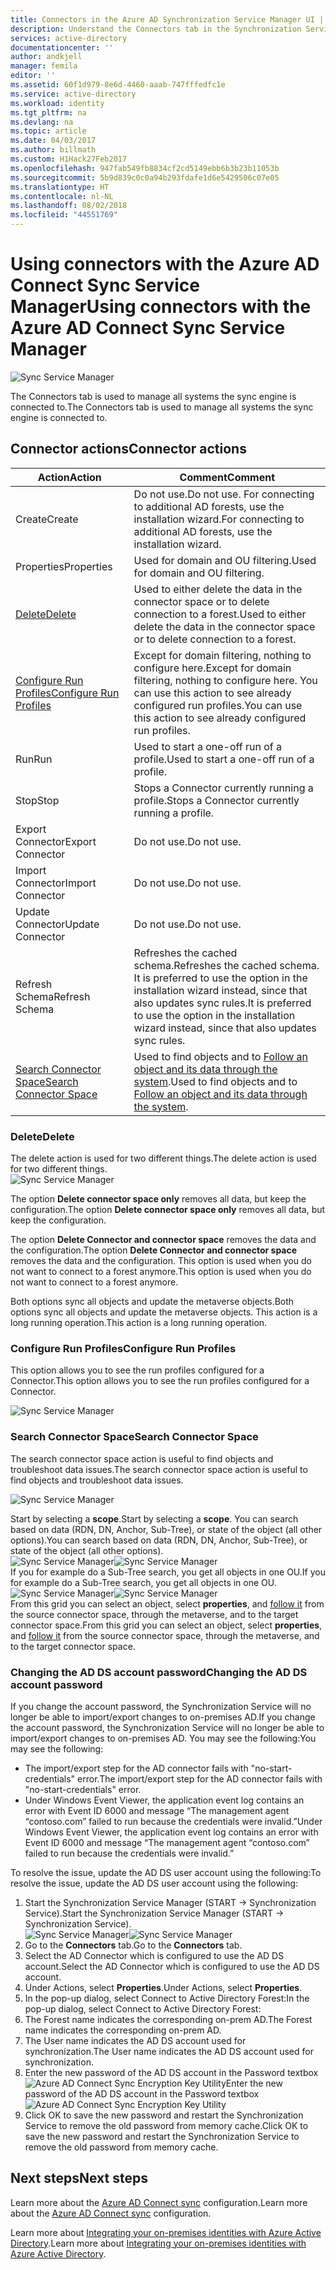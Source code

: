 ```yaml
---
title: Connectors in the Azure AD Synchronization Service Manager UI | Microsoft Docs'
description: Understand the Connectors tab in the Synchronization Service Manager for Azure AD Connect.
services: active-directory
documentationcenter: ''
author: andkjell
manager: femila
editor: ''
ms.assetid: 60f1d979-8e6d-4460-aaab-747fffedfc1e
ms.service: active-directory
ms.workload: identity
ms.tgt_pltfrm: na
ms.devlang: na
ms.topic: article
ms.date: 04/03/2017
ms.author: billmath
ms.custom: H1Hack27Feb2017
ms.openlocfilehash: 947fab549fb8834cf2cd5149ebb6b3b23b11053b
ms.sourcegitcommit: 5b9d839c0c0a94b293fdafe1d6e5429506c07e05
ms.translationtype: HT
ms.contentlocale: nl-NL
ms.lasthandoff: 08/02/2018
ms.locfileid: "44551769"
---
```

# <a name="using-connectors-with-the-azure-ad-connect-sync-service-manager"></a><span data-ttu-id="656a0-103">Using connectors with the Azure AD Connect Sync Service Manager</span><span class="sxs-lookup"><span data-stu-id="656a0-103">Using connectors with the Azure AD Connect Sync Service Manager</span></span>

![Sync Service Manager](https://docstestmedia1.blob.core.windows.net/azure-media/articles/active-directory/connect/media/active-directory-aadconnectsync-service-manager-ui/connectors.png)

<span data-ttu-id="656a0-105">The Connectors tab is used to manage all systems the sync engine is connected to.</span><span class="sxs-lookup"><span data-stu-id="656a0-105">The Connectors tab is used to manage all systems the sync engine is connected to.</span></span>

## <a name="connector-actions"></a><span data-ttu-id="656a0-106">Connector actions</span><span class="sxs-lookup"><span data-stu-id="656a0-106">Connector actions</span></span>
| <span data-ttu-id="656a0-107">Action</span><span class="sxs-lookup"><span data-stu-id="656a0-107">Action</span></span> | <span data-ttu-id="656a0-108">Comment</span><span class="sxs-lookup"><span data-stu-id="656a0-108">Comment</span></span> |
| --- | --- |
| <span data-ttu-id="656a0-109">Create</span><span class="sxs-lookup"><span data-stu-id="656a0-109">Create</span></span> |<span data-ttu-id="656a0-110">Do not use.</span><span class="sxs-lookup"><span data-stu-id="656a0-110">Do not use.</span></span> <span data-ttu-id="656a0-111">For connecting to additional AD forests, use the installation wizard.</span><span class="sxs-lookup"><span data-stu-id="656a0-111">For connecting to additional AD forests, use the installation wizard.</span></span> |
| <span data-ttu-id="656a0-112">Properties</span><span class="sxs-lookup"><span data-stu-id="656a0-112">Properties</span></span> |<span data-ttu-id="656a0-113">Used for domain and OU filtering.</span><span class="sxs-lookup"><span data-stu-id="656a0-113">Used for domain and OU filtering.</span></span> |
| [<span data-ttu-id="656a0-114">Delete</span><span class="sxs-lookup"><span data-stu-id="656a0-114">Delete</span></span>](#delete) |<span data-ttu-id="656a0-115">Used to either delete the data in the connector space or to delete connection to a forest.</span><span class="sxs-lookup"><span data-stu-id="656a0-115">Used to either delete the data in the connector space or to delete connection to a forest.</span></span> |
| [<span data-ttu-id="656a0-116">Configure Run Profiles</span><span class="sxs-lookup"><span data-stu-id="656a0-116">Configure Run Profiles</span></span>](#configure-run-profiles) |<span data-ttu-id="656a0-117">Except for domain filtering, nothing to configure here.</span><span class="sxs-lookup"><span data-stu-id="656a0-117">Except for domain filtering, nothing to configure here.</span></span> <span data-ttu-id="656a0-118">You can use this action to see already configured run profiles.</span><span class="sxs-lookup"><span data-stu-id="656a0-118">You can use this action to see already configured run profiles.</span></span> |
| <span data-ttu-id="656a0-119">Run</span><span class="sxs-lookup"><span data-stu-id="656a0-119">Run</span></span> |<span data-ttu-id="656a0-120">Used to start a one-off run of a profile.</span><span class="sxs-lookup"><span data-stu-id="656a0-120">Used to start a one-off run of a profile.</span></span> |
| <span data-ttu-id="656a0-121">Stop</span><span class="sxs-lookup"><span data-stu-id="656a0-121">Stop</span></span> |<span data-ttu-id="656a0-122">Stops a Connector currently running a profile.</span><span class="sxs-lookup"><span data-stu-id="656a0-122">Stops a Connector currently running a profile.</span></span> |
| <span data-ttu-id="656a0-123">Export Connector</span><span class="sxs-lookup"><span data-stu-id="656a0-123">Export Connector</span></span> |<span data-ttu-id="656a0-124">Do not use.</span><span class="sxs-lookup"><span data-stu-id="656a0-124">Do not use.</span></span> |
| <span data-ttu-id="656a0-125">Import Connector</span><span class="sxs-lookup"><span data-stu-id="656a0-125">Import Connector</span></span> |<span data-ttu-id="656a0-126">Do not use.</span><span class="sxs-lookup"><span data-stu-id="656a0-126">Do not use.</span></span> |
| <span data-ttu-id="656a0-127">Update Connector</span><span class="sxs-lookup"><span data-stu-id="656a0-127">Update Connector</span></span> |<span data-ttu-id="656a0-128">Do not use.</span><span class="sxs-lookup"><span data-stu-id="656a0-128">Do not use.</span></span> |
| <span data-ttu-id="656a0-129">Refresh Schema</span><span class="sxs-lookup"><span data-stu-id="656a0-129">Refresh Schema</span></span> |<span data-ttu-id="656a0-130">Refreshes the cached schema.</span><span class="sxs-lookup"><span data-stu-id="656a0-130">Refreshes the cached schema.</span></span> <span data-ttu-id="656a0-131">It is preferred to use the option in the installation wizard instead, since that also updates sync rules.</span><span class="sxs-lookup"><span data-stu-id="656a0-131">It is preferred to use the option in the installation wizard instead, since that also updates sync rules.</span></span> |
| [<span data-ttu-id="656a0-132">Search Connector Space</span><span class="sxs-lookup"><span data-stu-id="656a0-132">Search Connector Space</span></span>](#search-connector-space) |<span data-ttu-id="656a0-133">Used to find objects and to [Follow an object and its data through the system](#follow-an-object-and-its-data-through-the-system).</span><span class="sxs-lookup"><span data-stu-id="656a0-133">Used to find objects and to [Follow an object and its data through the system](#follow-an-object-and-its-data-through-the-system).</span></span> |

### <a name="delete"></a><span data-ttu-id="656a0-134">Delete</span><span class="sxs-lookup"><span data-stu-id="656a0-134">Delete</span></span>
<span data-ttu-id="656a0-135">The delete action is used for two different things.</span><span class="sxs-lookup"><span data-stu-id="656a0-135">The delete action is used for two different things.</span></span>  
![Sync Service Manager](https://docstestmedia1.blob.core.windows.net/azure-media/articles/active-directory/connect/media/active-directory-aadconnectsync-service-manager-ui/connectordelete.png)

<span data-ttu-id="656a0-137">The option **Delete connector space only** removes all data, but keep the configuration.</span><span class="sxs-lookup"><span data-stu-id="656a0-137">The option **Delete connector space only** removes all data, but keep the configuration.</span></span>

<span data-ttu-id="656a0-138">The option **Delete Connector and connector space** removes the data and the configuration.</span><span class="sxs-lookup"><span data-stu-id="656a0-138">The option **Delete Connector and connector space** removes the data and the configuration.</span></span> <span data-ttu-id="656a0-139">This option is used when you do not want to connect to a forest anymore.</span><span class="sxs-lookup"><span data-stu-id="656a0-139">This option is used when you do not want to connect to a forest anymore.</span></span>

<span data-ttu-id="656a0-140">Both options sync all objects and update the metaverse objects.</span><span class="sxs-lookup"><span data-stu-id="656a0-140">Both options sync all objects and update the metaverse objects.</span></span> <span data-ttu-id="656a0-141">This action is a long running operation.</span><span class="sxs-lookup"><span data-stu-id="656a0-141">This action is a long running operation.</span></span>

### <a name="configure-run-profiles"></a><span data-ttu-id="656a0-142">Configure Run Profiles</span><span class="sxs-lookup"><span data-stu-id="656a0-142">Configure Run Profiles</span></span>
<span data-ttu-id="656a0-143">This option allows you to see the run profiles configured for a Connector.</span><span class="sxs-lookup"><span data-stu-id="656a0-143">This option allows you to see the run profiles configured for a Connector.</span></span>

![Sync Service Manager](https://docstestmedia1.blob.core.windows.net/azure-media/articles/active-directory/connect/media/active-directory-aadconnectsync-service-manager-ui/configurerunprofiles.png)

### <a name="search-connector-space"></a><span data-ttu-id="656a0-145">Search Connector Space</span><span class="sxs-lookup"><span data-stu-id="656a0-145">Search Connector Space</span></span>
<span data-ttu-id="656a0-146">The search connector space action is useful to find objects and troubleshoot data issues.</span><span class="sxs-lookup"><span data-stu-id="656a0-146">The search connector space action is useful to find objects and troubleshoot data issues.</span></span>

![Sync Service Manager](https://docstestmedia1.blob.core.windows.net/azure-media/articles/active-directory/connect/media/active-directory-aadconnectsync-service-manager-ui/cssearch.png)

<span data-ttu-id="656a0-148">Start by selecting a **scope**.</span><span class="sxs-lookup"><span data-stu-id="656a0-148">Start by selecting a **scope**.</span></span> <span data-ttu-id="656a0-149">You can search based on data (RDN, DN, Anchor, Sub-Tree), or state of the object (all other options).</span><span class="sxs-lookup"><span data-stu-id="656a0-149">You can search based on data (RDN, DN, Anchor, Sub-Tree), or state of the object (all other options).</span></span>  
<span data-ttu-id="656a0-150">![Sync Service Manager](https://docstestmedia1.blob.core.windows.net/azure-media/articles/active-directory/connect/media/active-directory-aadconnectsync-service-manager-ui/cssearchscope.png)</span><span class="sxs-lookup"><span data-stu-id="656a0-150">![Sync Service Manager](https://docstestmedia1.blob.core.windows.net/azure-media/articles/active-directory/connect/media/active-directory-aadconnectsync-service-manager-ui/cssearchscope.png)</span></span>  
<span data-ttu-id="656a0-151">If you for example do a Sub-Tree search, you get all objects in one OU.</span><span class="sxs-lookup"><span data-stu-id="656a0-151">If you for example do a Sub-Tree search, you get all objects in one OU.</span></span>  
<span data-ttu-id="656a0-152">![Sync Service Manager](https://docstestmedia1.blob.core.windows.net/azure-media/articles/active-directory/connect/media/active-directory-aadconnectsync-service-manager-ui/cssearchsubtree.png)</span><span class="sxs-lookup"><span data-stu-id="656a0-152">![Sync Service Manager](https://docstestmedia1.blob.core.windows.net/azure-media/articles/active-directory/connect/media/active-directory-aadconnectsync-service-manager-ui/cssearchsubtree.png)</span></span>  
<span data-ttu-id="656a0-153">From this grid you can select an object, select **properties**, and [follow it](active-directory-aadconnectsync-troubleshoot-object-not-syncing.md) from the source connector space, through the metaverse, and to the target connector space.</span><span class="sxs-lookup"><span data-stu-id="656a0-153">From this grid you can select an object, select **properties**, and [follow it](active-directory-aadconnectsync-troubleshoot-object-not-syncing.md) from the source connector space, through the metaverse, and to the target connector space.</span></span>

### <a name="changing-the-ad-ds-account-password"></a><span data-ttu-id="656a0-154">Changing the AD DS account password</span><span class="sxs-lookup"><span data-stu-id="656a0-154">Changing the AD DS account password</span></span>
<span data-ttu-id="656a0-155">If you change the account password, the Synchronization Service will no longer be able to import/export changes to on-premises AD.</span><span class="sxs-lookup"><span data-stu-id="656a0-155">If you change the account password, the Synchronization Service will no longer be able to import/export changes to on-premises AD.</span></span>   <span data-ttu-id="656a0-156">You may see the following:</span><span class="sxs-lookup"><span data-stu-id="656a0-156">You may see the following:</span></span>

- <span data-ttu-id="656a0-157">The import/export step for the AD connector fails with "no-start-credentials" error.</span><span class="sxs-lookup"><span data-stu-id="656a0-157">The import/export step for the AD connector fails with "no-start-credentials" error.</span></span>
- <span data-ttu-id="656a0-158">Under Windows Event Viewer, the application event log contains an error with Event ID 6000 and message “The management agent “contoso.com” failed to run because the credentials were invalid.”</span><span class="sxs-lookup"><span data-stu-id="656a0-158">Under Windows Event Viewer, the application event log contains an error with Event ID 6000 and message “The management agent “contoso.com” failed to run because the credentials were invalid.”</span></span>

<span data-ttu-id="656a0-159">To resolve the issue, update the AD DS user account using the following:</span><span class="sxs-lookup"><span data-stu-id="656a0-159">To resolve the issue, update the AD DS user account using the following:</span></span>


1. <span data-ttu-id="656a0-160">Start the Synchronization Service Manager (START → Synchronization Service).</span><span class="sxs-lookup"><span data-stu-id="656a0-160">Start the Synchronization Service Manager (START → Synchronization Service).</span></span>
</br><span data-ttu-id="656a0-161">![Sync Service Manager](https://docstestmedia1.blob.core.windows.net/azure-media/articles/active-directory/connect/media/active-directory-aadconnectsync-service-manager-ui/startmenu.png)</span><span class="sxs-lookup"><span data-stu-id="656a0-161">![Sync Service Manager](https://docstestmedia1.blob.core.windows.net/azure-media/articles/active-directory/connect/media/active-directory-aadconnectsync-service-manager-ui/startmenu.png)</span></span>
2. <span data-ttu-id="656a0-162">Go to the **Connectors** tab.</span><span class="sxs-lookup"><span data-stu-id="656a0-162">Go to the **Connectors** tab.</span></span>
3. <span data-ttu-id="656a0-163">Select the AD Connector which is configured to use the AD DS account.</span><span class="sxs-lookup"><span data-stu-id="656a0-163">Select the AD Connector which is configured to use the AD DS account.</span></span>
4. <span data-ttu-id="656a0-164">Under Actions, select **Properties**.</span><span class="sxs-lookup"><span data-stu-id="656a0-164">Under Actions, select **Properties**.</span></span>
5. <span data-ttu-id="656a0-165">In the pop-up dialog, select Connect to Active Directory Forest:</span><span class="sxs-lookup"><span data-stu-id="656a0-165">In the pop-up dialog, select Connect to Active Directory Forest:</span></span>
6. <span data-ttu-id="656a0-166">The Forest name indicates the corresponding on-prem AD.</span><span class="sxs-lookup"><span data-stu-id="656a0-166">The Forest name indicates the corresponding on-prem AD.</span></span>
7. <span data-ttu-id="656a0-167">The User name indicates the AD DS account used for synchronization.</span><span class="sxs-lookup"><span data-stu-id="656a0-167">The User name indicates the AD DS account used for synchronization.</span></span>
8. <span data-ttu-id="656a0-168">Enter the new password of the AD DS account in the Password textbox ![Azure AD Connect Sync Encryption Key Utility](https://docstestmedia1.blob.core.windows.net/azure-media/articles/active-directory/connect/media/active-directory-aadconnectsync-encryption-key/key6.PNG)</span><span class="sxs-lookup"><span data-stu-id="656a0-168">Enter the new password of the AD DS account in the Password textbox ![Azure AD Connect Sync Encryption Key Utility](https://docstestmedia1.blob.core.windows.net/azure-media/articles/active-directory/connect/media/active-directory-aadconnectsync-encryption-key/key6.PNG)</span></span>
9. <span data-ttu-id="656a0-169">Click OK to save the new password and restart the Synchronization Service to remove the old password from memory cache.</span><span class="sxs-lookup"><span data-stu-id="656a0-169">Click OK to save the new password and restart the Synchronization Service to remove the old password from memory cache.</span></span>



## <a name="next-steps"></a><span data-ttu-id="656a0-170">Next steps</span><span class="sxs-lookup"><span data-stu-id="656a0-170">Next steps</span></span>
<span data-ttu-id="656a0-171">Learn more about the [Azure AD Connect sync](active-directory-aadconnectsync-whatis.md) configuration.</span><span class="sxs-lookup"><span data-stu-id="656a0-171">Learn more about the [Azure AD Connect sync](active-directory-aadconnectsync-whatis.md) configuration.</span></span>

<span data-ttu-id="656a0-172">Learn more about [Integrating your on-premises identities with Azure Active Directory](active-directory-aadconnect.md).</span><span class="sxs-lookup"><span data-stu-id="656a0-172">Learn more about [Integrating your on-premises identities with Azure Active Directory](active-directory-aadconnect.md).</span></span>








